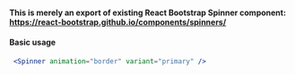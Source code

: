 #### This is merely an export of existing React Bootstrap Spinner component: https://react-bootstrap.github.io/components/spinners/

#### **Basic usage**
```jsx
 <Spinner animation="border" variant="primary" />
```
